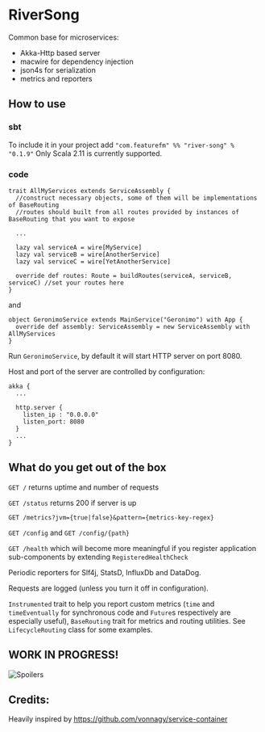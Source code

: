 # RiverSong
Common base for microservices:
* Akka-Http based server
* macwire for dependency injection
* json4s for serialization
* metrics and reporters

## How to use

### sbt
To include it in your project add `"com.featurefm" %% "river-song" % "0.1.9"`
Only Scala 2.11 is currently supported.

### code
    trait AllMyServices extends ServiceAssembly {
      //construct necessary objects, some of them will be implementations of BaseRouting
      //routes should built from all routes provided by instances of BaseRouting that you want to expose
      
      ...

      lazy val serviceA = wire[MyService]
      lazy val serviceB = wire[AnotherService]
      lazy val serviceC = wire[YetAnotherService]
      
      override def routes: Route = buildRoutes(serviceA, serviceB, serviceC) //set your routes here
    }
and

    object GeronimoService extends MainService("Geronimo") with App {
      override def assembly: ServiceAssembly = new ServiceAssembly with AllMyServices
    }

Run `GeronimoService`, by default it will start HTTP server on port 8080. 

Host and port of the server are controlled by configuration:

    akka {
      ... 
      
      http.server {
        listen_ip : "0.0.0.0"
        listen_port: 8080
      }
      ...
    }


## What do you get out of the box

`GET /` returns uptime and number of requests

`GET /status` returns 200 if server is up

`GET /metrics?jvm={true|false}&pattern={metrics-key-regex}`

`GET /config` and `GET /config/{path}`

`GET /health` which will become more meaningful if you register application sub-components by extending `RegisteredHealthCheck`

Periodic reporters for Slf4j, StatsD, InfluxDb and DataDog.

Requests are logged (unless you turn it off in configuration).

`Instrumented` trait to help you report custom metrics (`time` and `timeEventually` for synchronous code and `Future`s respectively are especially useful), `BaseRouting` trait for metrics and routing utilities. See `LifecycleRouting` class for some examples.

## WORK IN PROGRESS!
![Spoilers](http://cachebingo.titanbet.co.uk/sites/default/files/tumblr_static_tumblr_static_river_.jpg)

## Credits:
Heavily inspired by https://github.com/vonnagy/service-container


